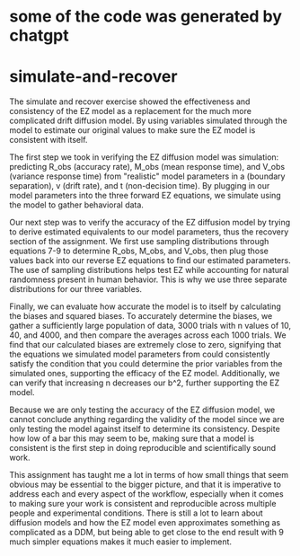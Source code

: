 # some of the code was generated by chatgpt

# simulate-and-recover

The simulate and recover exercise showed the effectiveness and consistency of the EZ model as a replacement for the much more complicated drift diffusion model. By using variables simulated through the model to estimate our original values to make sure the EZ model is consistent with itself.

The first step we took in verifying the EZ diffusion model was simulation: predicting R_obs (accuracy rate), M_obs (mean response time), and V_obs (variance response time) from "realistic" model parameters in a (boundary separation), v (drift rate), and t (non-decision time). By plugging in our model parameters into the three forward EZ equations, we simulate using the model to gather behavioral data.

Our next step was to verify the accuracy of the EZ diffusion model by trying to derive estimated equivalents to our model parameters, thus the recovery section of the assignment. We first use sampling distributions through equations 7-9 to determine R_obs, M_obs, and V_obs, then plug those values back into our reverse EZ equations to find our estimated parameters. The use of sampling distributions helps test EZ while accounting for natural randomness present in human behavior. This is why we use three separate distributions for our three variables.

Finally, we can evaluate how accurate the model is to itself by calculating the biases and squared biases. To accurately determine the biases, we gather a sufficiently large population of data, 3000 trials with n values of 10, 40, and 4000, and then compare the averages across each 1000 trials. We find that our calculated biases are extremely close to zero, signifying that the equations we simulated model parameters from could consistently satisfy the condition that you could determine the prior variables from the simulated ones, supporting the efficacy of the EZ model. Additionally, we can verify that increasing n decreases our b^2, further supporting the EZ model.

Because we are only testing the accuracy of the EZ diffusion model, we cannot conclude anything regarding the validity of the model since we are only testing the model against itself to determine its consistency. Despite how low of a bar this may seem to be, making sure that a model is consistent is the first step in doing reproducible and scientifically sound work.

This assignment has taught me a lot in terms of how small things that seem obvious may be essential to the bigger picture, and that it is imperative to address each and every aspect of the workflow, especially when it comes to making sure your work is consistent and reproducible across multiple people and experimental conditions. There is still a lot to learn about diffusion models and how the EZ model even approximates something as complicated as a DDM, but being able to get close to the end result with 9 much simpler equations makes it much easier to implement.
